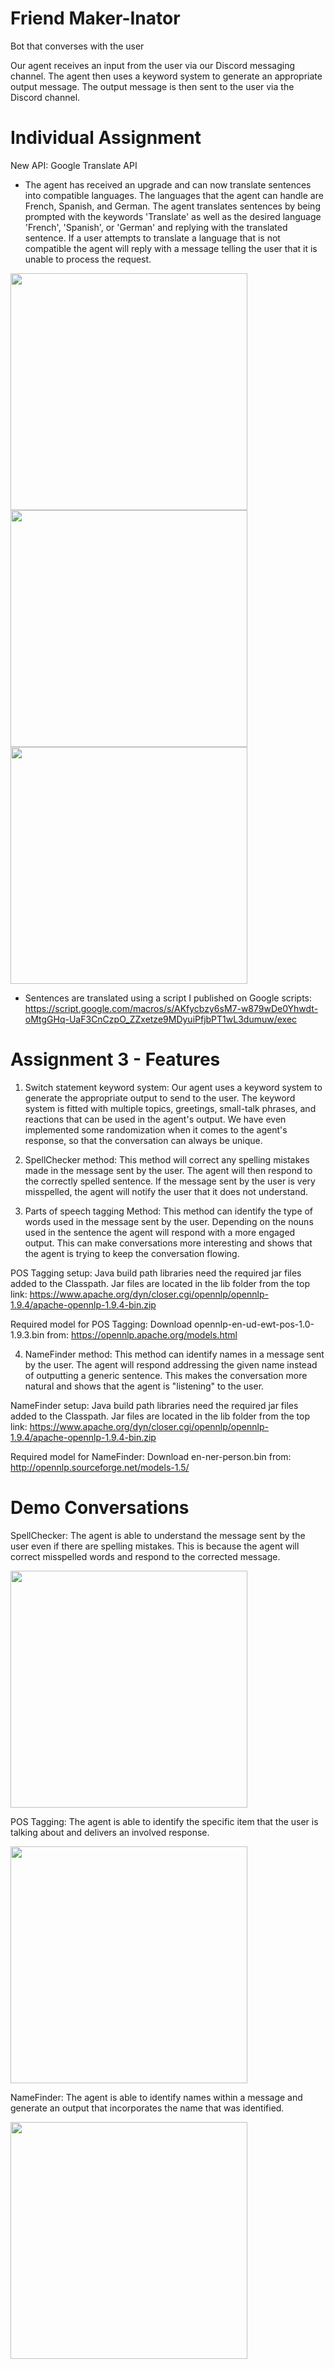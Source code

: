 # Friend Maker-Inator
Bot that converses with the user

Our agent receives an input from the user via our Discord messaging channel. The agent then uses a keyword system to generate an appropriate output message. The output message is then sent to the user via the Discord channel.

# Individual Assignment
New API: Google Translate API
- The agent has received an upgrade and can now translate sentences into compatible languages. The languages that the agent can handle are French, Spanish, and German. The agent translates sentences by being prompted with the keywords 'Translate' as well as the desired language 'French', 'Spanish', or 'German' and replying with the translated sentence. If a user attempts to translate a language that is not compatible the agent will reply with a message telling the user that it is unable to process the request.

<img width="379" src="https://user-images.githubusercontent.com/99511208/162842349-4b332819-3aa9-4934-bccc-95e593616f3f.png">

<img width="379" src="https://user-images.githubusercontent.com/99511208/162842407-3f34f0b4-d501-4a6a-9ce4-6aeeed4d3f52.png">

<img width="379" src="https://user-images.githubusercontent.com/99511208/162842446-3f5e0f18-6ead-40b0-8d1b-aa623abf1780.png">

- Sentences are translated using a script I published on Google scripts: https://script.google.com/macros/s/AKfycbzy6sM7-w879wDe0Yhwdt-oMtgGHq-UaF3CnCzpO_ZZxetze9MDyuiPfjbPT1wL3dumuw/exec


# Assignment 3 - Features
1. Switch statement keyword system: Our agent uses a keyword system to generate the appropriate output to send to the user. The keyword system is fitted with multiple topics, greetings, small-talk phrases, and reactions that can be used in the agent's output. We have even implemented some randomization when it comes to the agent's response, so that the conversation can always be unique.

2. SpellChecker method: This method will correct any spelling mistakes made in the message sent by the user. The agent will then respond to the correctly spelled sentence. If the message sent by the user is very misspelled, the agent will notify the user that it does not understand.

3. Parts of speech tagging Method: This method can identify the type of words used in the message sent by the user. Depending on the nouns used in the sentence the agent will respond with a more engaged output. This can make conversations more interesting and shows that the agent is trying to keep the conversation flowing.

POS Tagging setup: Java build path libraries need the required jar files added to the Classpath. Jar files are located in the lib folder from the top link: https://www.apache.org/dyn/closer.cgi/opennlp/opennlp-1.9.4/apache-opennlp-1.9.4-bin.zip

Required model for POS Tagging: Download opennlp-en-ud-ewt-pos-1.0-1.9.3.bin from: https://opennlp.apache.org/models.html

4. NameFinder method: This method can identify names in a message sent by the user. The agent will respond addressing the given name instead of outputting a generic sentence. This makes the conversation more natural and shows that the agent is "listening" to the user.

NameFinder setup: Java build path libraries need the required jar files added to the Classpath. Jar files are located in the lib folder from the top link: https://www.apache.org/dyn/closer.cgi/opennlp/opennlp-1.9.4/apache-opennlp-1.9.4-bin.zip

Required model for NameFinder: Download en-ner-person.bin from: http://opennlp.sourceforge.net/models-1.5/
    
# Demo Conversations
SpellChecker: The agent is able to understand the message sent by the user even if there are spelling mistakes. This is because the agent will correct misspelled words and respond to the corrected message.

<img width="379" src="https://user-images.githubusercontent.com/99511208/158907737-041d5b43-4343-4702-9971-794c2746d81e.png">

POS Tagging: The agent is able to identify the specific item that the user is talking about and delivers an involved response.

<img width="379" src="https://user-images.githubusercontent.com/99511208/158702513-d25860e9-c6ce-43cc-9182-b5afecd0345b.png">

NameFinder: The agent is able to identify names within a message and generate an output that incorporates the name that was identified.

<img width = "379" src="https://user-images.githubusercontent.com/99511208/158907144-532fd37c-f032-4f58-9654-a0eb9511e57c.png">

